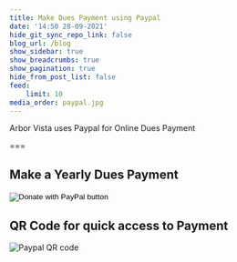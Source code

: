 ```yaml
---
title: Make Dues Payment using Paypal
date: '14:50 28-09-2021'
hide_git_sync_repo_link: false
blog_url: /blog
show_sidebar: true
show_breadcrumbs: true
show_pagination: true
hide_from_post_list: false
feed:
    limit: 10
media_order: paypal.jpg
---
```


<div class="bg-success">Arbor Vista uses Paypal for Online Dues Payment</div>

===

## Make a Yearly Dues Payment

<form action="https://www.paypal.com/donate" method="post" target="_top">
<input type="hidden" name="hosted_button_id" value="WBXLBYRA7ES3E" />
<input type="image" src="https://files.arborvista.org/images/PayPal_Button_Dues.png" border="0" name="submit" title="PayPal - The safer, easier way to pay online!" alt="Donate with PayPal button" />
<img alt="" border="0" src="https://www.paypal.com/en_US/i/scr/pixel.gif" width="1" height="1" />
</form>

## QR Code for quick access to Payment

![Paypal QR code](https://files.arborvista.org/images/paypal_qrcode_base.jpg)
